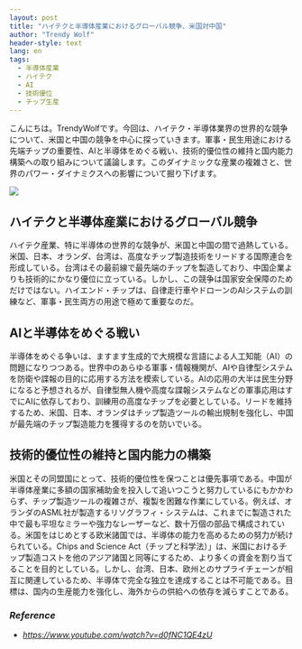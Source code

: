 ```yaml
---
layout: post
title: "ハイテクと半導体産業におけるグローバル競争、米国対中国"
author: "Trendy Wolf"
header-style: text
lang: en
tags:
  - 半導体産業
  - ハイテク
  - AI
  - 技術優位
  - チップ生産
---
```


こんにちは。TrendyWolfです。今回は、ハイテク・半導体業界の世界的な競争について、米国と中国の競争を中心に探っていきます。軍事・民生用途における先端チップの重要性、AIと半導体をめぐる戦い、技術的優位性の維持と国内能力構築への取り組みについて議論します。このダイナミックな産業の複雑さと、世界のパワー・ダイナミクスへの影響について掘り下げます。

<img
    src="https://i.ytimg.com/vi/d0fNC1QE4zU/hqdefault.jpg"
/>


## ハイテクと半導体産業におけるグローバル競争
ハイテク産業、特に半導体の世界的な競争が、米国と中国の間で過熱している。米国、日本、オランダ、台湾は、高度なチップ製造技術をリードする国際連合を形成している。台湾はその最前線で最先端のチップを製造しており、中国企業よりも技術的にかなり優位に立っている。しかし、この競争は国家安全保障のためだけではない。ハイエンド・チップは、自律走行車やドローンのAIシステムの訓練など、軍事・民生両方の用途で極めて重要なのだ。

## AIと半導体をめぐる戦い
半導体をめぐる争いは、ますます生成的で大規模な言語による人工知能（AI）の問題になりつつある。世界中のあらゆる軍事・情報機関が、AIや自律型システムを防衛や諜報の目的に応用する方法を模索している。AIの応用の大半は民生分野になると予想されるが、自律型無人機や高度な諜報システムなどの軍事応用はすでにAIに依存しており、訓練用の高度なチップを必要としている。リードを維持するため、米国、日本、オランダはチップ製造ツールの輸出規制を強化し、中国が最先端のチップ製造能力を獲得するのを防いでいる。

## 技術的優位性の維持と国内能力の構築
米国とその同盟国にとって、技術的優位性を保つことは優先事項である。中国が半導体産業に多額の国家補助金を投入して追いつこうと努力しているにもかかわらず、チップ製造ツールの複雑さが、複製を困難な作業にしている。例えば、オランダのASML社が製造するリソグラフィ・システムは、これまでに製造された中で最も平坦なミラーや強力なレーザーなど、数十万個の部品で構成されている。米国をはじめとする欧米諸国では、半導体の能力を高めるための努力が続けられている。Chips and Science Act（チップと科学法）」は、米国におけるチップ製造コストを他のアジア諸国と同等にするため、より多くの資金を割り当てることを目的としている。しかし、台湾、日本、欧州とのサプライチェーンが相互に関連しているため、半導体で完全な独立を達成することは不可能である。目標は、国内の生産能力を強化し、海外からの供給への依存を減らすことである。


### _Reference_
- _https://www.youtube.com/watch?v=d0fNC1QE4zU_

